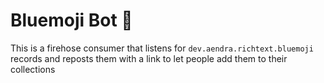 # Bluemoji Bot 💙

This is a firehose consumer that listens for `dev.aendra.richtext.bluemoji` records and
reposts them with a link to let people add them to their collections
